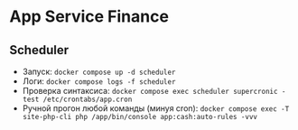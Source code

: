 # App Service Finance

## Scheduler

* Запуск: `docker compose up -d scheduler`
* Логи: `docker compose logs -f scheduler`
* Проверка синтаксиса: `docker compose exec scheduler supercronic -test /etc/crontabs/app.cron`
* Ручной прогон любой команды (минуя cron): `docker compose exec -T site-php-cli php /app/bin/console app:cash:auto-rules -vvv`
